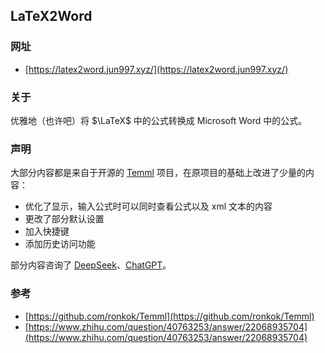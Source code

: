 ## LaTeX2Word


### 网址

- [https://latex2word.jun997.xyz/](https://latex2word.jun997.xyz/)

### 关于

优雅地（也许吧）将 $\LaTeX$ 中的公式转换成 Microsoft Word 中的公式。

### 声明

大部分内容都是来自于开源的 [Temml](https://temml.org/) 项目，在原项目的基础上改进了少量的内容：

- 优化了显示，输入公式时可以同时查看公式以及 xml 文本的内容
- 更改了部分默认设置
- 加入快捷键
- 添加历史访问功能

部分内容咨询了 [DeepSeek](https://www.deepseek.com/)、[ChatGPT](https://chatgpt.com/)。

### 参考

- [https://github.com/ronkok/Temml](https://github.com/ronkok/Temml)
- [https://www.zhihu.com/question/40763253/answer/22068935704](https://www.zhihu.com/question/40763253/answer/22068935704)

